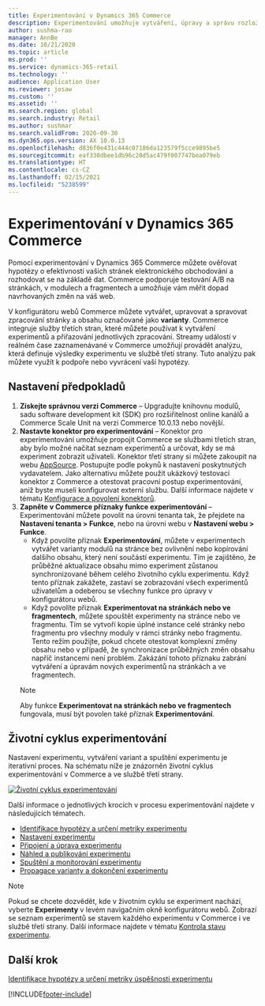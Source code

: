 ```yaml
---
title: Experimentování v Dynamics 365 Commerce
description: Experimentování umožňuje vytváření, úpravy a správu rozložení stránky a úpravy obsahu v konfigurátoru webů. U stránek a entit elektronického obchodování na stránce je povolena úplná podpora experimentování.
author: sushma-rao
manager: AnnBe
ms.date: 10/21/2020
ms.topic: article
ms.prod: ''
ms.service: dynamics-365-retail
ms.technology: ''
audience: Application User
ms.reviewer: josaw
ms.custom: ''
ms.assetid: ''
ms.search.region: global
ms.search.industry: Retail
ms.author: sushmar
ms.search.validFrom: 2020-09-30
ms.dyn365.ops.version: AX 10.0.13
ms.openlocfilehash: d836f0e431c444c07186da123579f5cce9895be5
ms.sourcegitcommit: eaf330dbee1db96c20d5ac479f007747bea079eb
ms.translationtype: HT
ms.contentlocale: cs-CZ
ms.lasthandoff: 02/15/2021
ms.locfileid: "5238599"
---
```

# <a name="experimentation-in-dynamics-365-commerce"></a>Experimentování v Dynamics 365 Commerce
Pomocí experimentování v Dynamics 365 Commerce můžete ověřovat hypotézy o efektivnosti vašich stránek elektronického obchodování a rozhodovat se na základě dat. Commerce podporuje testování A/B na stránkách, v modulech a fragmentech a umožňuje vám měřit dopad navrhovaných změn na váš web.

V konfigurátoru webů Commerce můžete vytvářet, upravovat a spravovat zpracování stránky a obsahu označované jako **varianty**. Commerce integruje služby třetích stran, které můžete používat k vytváření experimentů a přiřazování jednotlivých zpracování. Streamy událostí v reálném čase zaznamenávané v Commerce umožňují provádět analýzu, která definuje výsledky experimentu ve službě třetí strany. Tuto analýzu pak můžete využít k podpoře nebo vyvrácení vaší hypotézy.

## <a name="set-up-prerequisites"></a> Nastavení předpokladů
1. **Získejte správnou verzi Commerce** – Upgradujte knihovnu modulů, sadu software development kit (SDK) pro rozšiřitelnost online kanálů a Commerce Scale Unit na verzi Commerce 10.0.13 nebo novější.
1. **Nastavte konektor pro experimentování** – Konektor pro experimentování umožňuje propojit Commerce se službami třetích stran, aby bylo možné načítat seznam experimentů a určovat, kdy se má experiment zobrazit uživateli. Konektor třetí strany si můžete zakoupit na webu [AppSource](https://appsource.microsoft.com). Postupujte podle pokynů k nastavení poskytnutých vydavatelem. Jako alternativu můžete použít ukázkový testovací konektor z Commerce a otestovat pracovní postup experimentování, aniž byste museli konfigurovat externí službu. Další informace najdete v tématu [Konfigurace a povolení konektorů](e-commerce-extensibility/connectors.md). 
1. **Zapněte v Commerce příznaky funkce experimentování** – Experimentování můžete povolit na úrovni tenanta tak, že přejdete na **Nastavení tenanta > Funkce**, nebo na úrovni webu v **Nastavení webu > Funkce**.
    - Když povolíte příznak **Experimentování**, můžete v experimentech vytvářet varianty modulů na stránce bez ovlivnění nebo kopírování dalšího obsahu, který není součástí experimentu. Tím je zajištěno, že průběžné aktualizace obsahu mimo experiment zůstanou synchronizované během celého životního cyklu experimentu. Když tento příznak zakážete, zastaví se zobrazování všech experimentů uživatelům a odeberou se všechny funkce pro úpravy v konfigurátoru webů.
    - Když povolíte příznak **Experimentovat na stránkách nebo ve fragmentech**, můžete spouštět experimenty na stránce nebo ve fragmentu. Tím se vytvoří kopie úplné instance celé stránky nebo fragmentu pro všechny moduly v rámci stránky nebo fragmentu. Tento režim použijte, pokud chcete otestovat komplexní změny obsahu nebo v případě, že synchronizace průběžných změn obsahu napříč instancemi není problém. Zakázání tohoto příznaku zabrání vytváření a úpravám nových experimentů na stránkách a ve fragmentech.
    > [!NOTE]
    > Aby funkce **Experimentovat na stránkách nebo ve fragmentech** fungovala, musí být povolen také příznak **Experimentování**.
    
## <a name="experimentation-lifecycle"></a>Životní cyklus experimentování
Nastavení experimentu, vytváření variant a spuštění experimentu je iterativní proces. Na schématu níže je znázorněn životní cyklus experimentování v Commerce a ve službě třetí strany. 

[ ![Životní cyklus experimentování](./media/experimentation_lifecycle.svg) ](./media/experimentation_lifecycle.svg#lightbox)

Další informace o jednotlivých krocích v procesu experimentování najdete v následujících tématech.
- [Identifikace hypotézy a určení metriky experimentu](experimentation-identify.md)
- [Nastavení experimentu](experimentation-setup.md)
- [Připojení a úprava experimentu](experimentation-connect-edit.md)
- [Náhled a publikování experimentu](experimentation-preview-publish.md)
- [Spuštění a monitorování experimentu](experimentation-run-monitor.md)
- [Propagace varianty a dokončení experimentu](experimentation-review-complete.md)

> [!NOTE]
> Pokud se chcete dozvědět, kde v životním cyklu se experiment nachází, vyberte **Experimenty** v levém navigačním okně konfigurátoru webů. Zobrazí se seznam experimentů se stavem každého experimentu v Commerce i ve službě třetí strany. Další informace najdete v tématu [Kontrola stavu experimentu](experimentation-status.md).

## <a name="next-step"></a>Další krok
[Identifikace hypotézy a určení metriky úspěšnosti experimentu](experimentation-identify.md) 


[!INCLUDE[footer-include](../includes/footer-banner.md)]